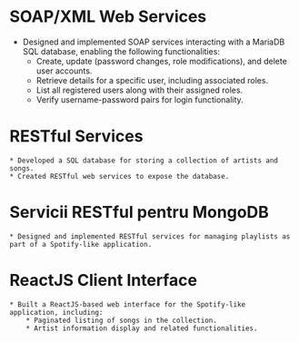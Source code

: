 
# SOAP/XML Web Services

* Designed and implemented SOAP services interacting with a MariaDB SQL database, enabling the following functionalities:
	* Create, update (password changes, role modifications), and delete user accounts.
	* Retrieve details for a specific user, including associated roles.
	* List all registered users along with their assigned roles.
	* Verify username-password pairs for login functionality.
	
    
 # RESTful Services
	* Developed a SQL database for storing a collection of artists and songs.
	* Created RESTful web services to expose the database.
	

# Servicii RESTful pentru MongoDB
	* Designed and implemented RESTful services for managing playlists as part of a Spotify-like application.


# ReactJS Client Interface
	* Built a ReactJS-based web interface for the Spotify-like application, including:
		* Paginated listing of songs in the collection.
		* Artist information display and related functionalities.
  

    
    

